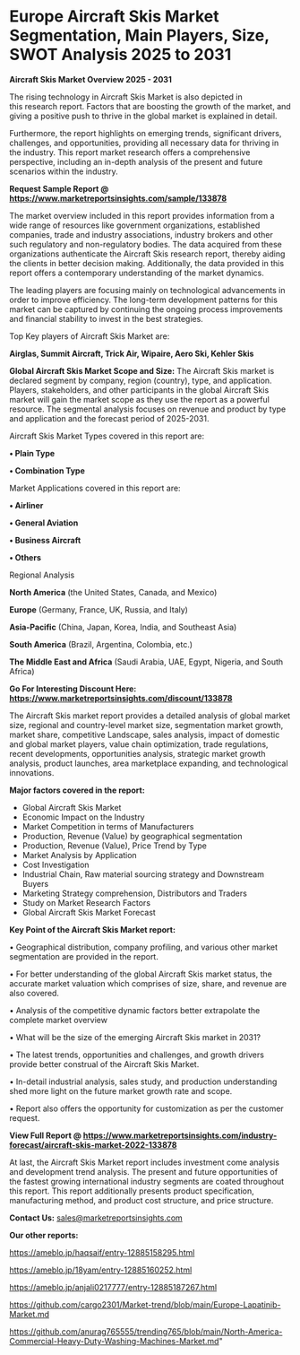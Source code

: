 # Europe Aircraft Skis Market Segmentation, Main Players, Size, SWOT Analysis 2025 to 2031

<Strong> Aircraft Skis Market Overview 2025 - 2031</strong>

The rising technology in Aircraft Skis Market is also depicted in this research report. Factors that are boosting the growth of the market, and giving a positive push to thrive in the global market is explained in detail.

Furthermore, the report highlights on emerging trends, significant drivers, challenges, and opportunities, providing all necessary data for thriving in the industry. This report market research offers a comprehensive perspective, including an in-depth analysis of the present and future scenarios within the industry.

<strong>Request Sample Report @ <a href=https://www.marketreportsinsights.com/sample/133878>https://www.marketreportsinsights.com/sample/133878</a></strong>

The market overview included in this report provides information from a wide range of resources like government organizations, established companies, trade and industry associations, industry brokers and other such regulatory and non-regulatory bodies. The data acquired from these organizations authenticate the Aircraft Skis research report, thereby aiding the clients in better decision making. Additionally, the data provided in this report offers a contemporary understanding of the market dynamics.

The leading players are focusing mainly on technological advancements in order to improve efficiency. The long-term development patterns for this market can be captured by continuing the ongoing process improvements and financial stability to invest in the best strategies.

Top Key players of Aircraft Skis Market are:

<strong>Airglas, Summit Aircraft, Trick Air, Wipaire, Aero Ski, Kehler Skis</strong>

<strong><b>Global Aircraft Skis Market Scope and Size:</b></strong>
The Aircraft Skis market is declared segment by company, region (country), type, and application. Players, stakeholders, and other participants in the global Aircraft Skis market will gain the market scope as they use the report as a powerful resource. The segmental analysis focuses on revenue and product by type and application and the forecast period of 2025-2031.

Aircraft Skis Market Types covered in this report are:

<strong>• Plain Type

• Combination Type</strong>

Market Applications covered in this report are:

<strong>• Airliner

• General Aviation

• Business Aircraft

• Others</strong> 

Regional Analysis

<strong>North America</strong> (the United States, Canada, and Mexico)

<strong>Europe</strong> (Germany, France, UK, Russia, and Italy)

<strong>Asia-Pacific</strong> (China, Japan, Korea, India, and Southeast Asia)

<strong>South America</strong> (Brazil, Argentina, Colombia, etc.)

<strong>The Middle East and Africa</strong> (Saudi Arabia, UAE, Egypt, Nigeria, and South Africa)

<strong>Go For Interesting Discount Here: <a href=https://www.marketreportsinsights.com/discount/133878>https://www.marketreportsinsights.com/discount/133878</a></strong>

The Aircraft Skis market report provides a detailed analysis of global market size, regional and country-level market size, segmentation market growth, market share, competitive Landscape, sales analysis, impact of domestic and global market players, value chain optimization, trade regulations, recent developments, opportunities analysis, strategic market growth analysis, product launches, area marketplace expanding, and technological innovations.

<strong><b>Major factors covered in the report:</b></strong>
<ul>
  <li>Global Aircraft Skis Market </li>
  <li>Economic Impact on the Industry</li>
  <li>Market Competition in terms of Manufacturers</li>
  <li>Production, Revenue (Value) by geographical segmentation</li>
  <li>Production, Revenue (Value), Price Trend by Type</li>
  <li>Market Analysis by Application</li>
  <li>Cost Investigation</li>
  <li>Industrial Chain, Raw material sourcing strategy and Downstream Buyers</li>
  <li>Marketing Strategy comprehension, Distributors and Traders</li>
  <li>Study on Market Research Factors</li>
  <li>Global Aircraft Skis Market Forecast</li>
</ul>

<strong><b>Key Point of the Aircraft Skis Market report:</b></strong>

• Geographical distribution, company profiling, and various other market segmentation are provided in the report.

• For better understanding of the global Aircraft Skis market status, the accurate market valuation which comprises of size, share, and revenue are also covered.

• Analysis of the competitive dynamic factors better extrapolate the complete market overview

• What will be the size of the emerging Aircraft Skis market in 2031?

• The latest trends, opportunities and challenges, and growth drivers provide better construal of the Aircraft Skis Market.

• In-detail industrial analysis, sales study, and production understanding shed more light on the future market growth rate and scope.

• Report also offers the opportunity for customization as per the customer request.

<strong><b>View Full Report @ <a href=https://www.marketreportsinsights.com/industry-forecast/aircraft-skis-market-2022-133878>https://www.marketreportsinsights.com/industry-forecast/aircraft-skis-market-2022-133878</a></b></strong>


At last, the Aircraft Skis Market report includes investment come analysis and development trend analysis. The present and future opportunities of the fastest growing international industry segments are coated throughout this report. This report additionally presents product specification, manufacturing method, and product cost structure, and price structure.

<strong>Contact Us:</strong>
sales@marketreportsinsights.com

<strong>Our other reports:</strong>

<a href=https://ameblo.jp/haqsaif/entry-12885158295.html>https://ameblo.jp/haqsaif/entry-12885158295.html</a>

<a href=https://ameblo.jp/18yam/entry-12885160252.html>https://ameblo.jp/18yam/entry-12885160252.html</a>

<a href=https://ameblo.jp/anjali0217777/entry-12885187267.html>https://ameblo.jp/anjali0217777/entry-12885187267.html</a>

<a href=https://github.com/cargo2301/Market-trend/blob/main/Europe-Lapatinib-Market.md>https://github.com/cargo2301/Market-trend/blob/main/Europe-Lapatinib-Market.md</a>

<a href=https://github.com/anurag765555/trending765/blob/main/North-America-Commercial-Heavy-Duty-Washing-Machines-Market.md>https://github.com/anurag765555/trending765/blob/main/North-America-Commercial-Heavy-Duty-Washing-Machines-Market.md</a>"
